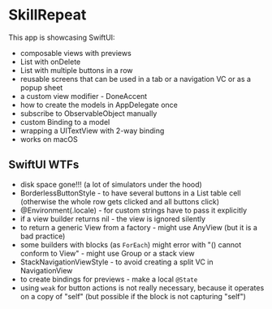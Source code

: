 # SkillRepeat

This app is showcasing SwiftUI:

* composable views with previews
* List with onDelete
* List with multiple buttons in a row
* reusable screens that can be used in a tab or a navigation VC or as a popup sheet
* a custom view modifier - DoneAccent
* how to create the models in AppDelegate once
* subscribe to ObservableObject manually
* custom Binding to a model
* wrapping a UITextView with 2-way binding
* works on macOS


## SwiftUI WTFs

* disk space gone!!! (a lot of simulators under the hood)
* BorderlessButtonStyle - to have several buttons in a List table cell (otherwise the whole row gets clicked and all buttons click)
* @Environment(\.locale) - for custom strings have to pass it explicitly
* if a view builder returns nil - the view is ignored silently
* to return a generic View from a factory - might use AnyView (but it is a bad practice)
* some builders with blocks (as `ForEach`) might error with "() cannot conform to View" - might use Group or a stack view
* StackNavigationViewStyle - to avoid creating a split VC in NavigationView
* to create bindings for previews - make a local `@State`
* using `weak` for button actions is not really necessary, because it operates on a copy of "self" (but possible if the block is not capturing "self")
